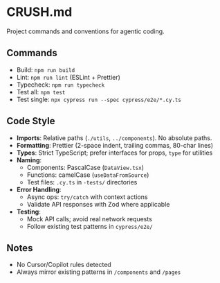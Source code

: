 # CRUSH.md
Project commands and conventions for agentic coding.

## Commands
- Build: `npm run build`
- Lint: `npm run lint` (ESLint + Prettier)
- Typecheck: `npm run typecheck`
- Test all: `npm test`
- Test single: `npx cypress run --spec cypress/e2e/*.cy.ts`

## Code Style
- **Imports**: Relative paths (`./utils`, `../components`). No absolute paths.
- **Formatting**: Prettier (2-space indent, trailing commas, 80-char lines)
- **Types**: Strict TypeScript; prefer interfaces for props, `type` for utilities
- **Naming**:
  - Components: PascalCase (`DataView.tsx`)
  - Functions: camelCase (`useDataFromSource`)
  - Test files: `.cy.ts` in `-tests/` directories
- **Error Handling**:
  - Async ops: `try/catch` with context actions
  - Validate API responses with Zod where applicable
- **Testing**:
  - Mock API calls; avoid real network requests
  - Follow existing test patterns in `cypress/e2e/`

## Notes
- No Cursor/Copilot rules detected
- Always mirror existing patterns in `/components` and `/pages`